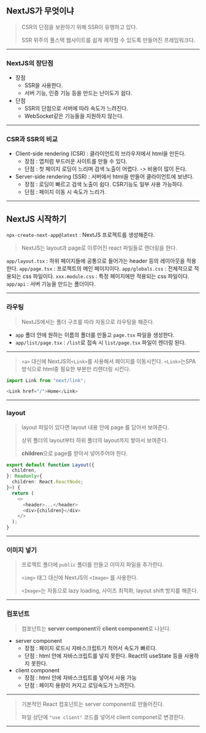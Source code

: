 
## NextJS가 무엇이냐

> CSR의 단점을 보완하기 위해  SSR이 유행하고 있다.
> 
> SSR 위주의 풀스택 웹사이트를 쉽게 제작할 수 있도록 만들어진 프레임워크다.

---

### NextJS의 장단점
- 장점
	- SSR을 사용한다.
	- 서버 기능, 인증 기능 등을 만드는 난이도가 쉽다.
- 단점
	- SSR의 단점으로 서버에 따라 속도가 느려진다.
	- WebSocket같은 기능들을 지원하지 않는다.

---

### CSR과 SSR의 비교

- Client-side rendering (CSR) : 클라이언트의 브라우저에서 html을 만든다.
	- 장점 : 앱처럼 부드러운 사이트를 만들 수 있다.
	- 단점 : 첫 페이지 로딩이 느리며 검색 노출이 어렵다. -> 비용이 많이 든다.
- Server-side rendering (SSR) : 서버에서 html을 만들어 클라이언트에 보낸다.
	- 장점 : 로딩이 빠르고 검색 노출이 쉽다. CSR기능도 일부 사용 가능하다.
	- 단점 : 페이지 이동 시 속도가 느리가.

---

## NextJS 시작하기

`npx-create-next-app@latest` : NextJS 프로젝트를 생성해준다.

> NextJS는 layout과 page로 이루어진 react 파일들로 렌더링을 한다.

`app/layout.tsx` : 하위 페이지들에 공통으로 들어가는 header 등의 레이아웃을 적용한다.
`app/page.tsx` : 프로젝트의 메인 페이지이다.
`app/globals.css` : 전체적으로 적용되는 css 파일이다.
`xxx.module.css` : 특정 페이지에만 적용되는 css 파일이다.
`app/api` : 서버 기능을 만드는 폴더이다.

---

### 라우팅

> NextJS에서는 폴더 구조를 따라 자동으로 라우팅을 해준다.

- `app` 폴더 안에 원하는 이름의 폴더를 만들고 `page.tsx` 파일을 생성한다.
- `app/list/page.tsx` : `/list`로 접속 시 `list/page.tsx` 파일이 렌더링 된다.

---

> `<a>` 대신에 NextJS의`<Link>`를 사용해서 페이지를 이동시킨다.
> `<Link>`는SPA 방식으로 html중 필요한 부분만 리렌더링 시킨다.

```typescript
import Link from "next/link";

<Link href="/">Home</Link>
```

---

### layout

> layout 파일이 있다면 layout 내용 안에 page 를 담아서 보여준다.
> 
> 상위 폴더의 layout부터 하위 폴더의 layout까지 쌓아서 보여준다.
> 
> **children**으로 page를 받아서 넣어주어야 한다.

```typescript
export default function Layout({
  children,
}: Readonly<{
  children: React.ReactNode;
}>) {
  return (
    <>
      <header>...</header>
      <div>{children}</div>
    </>
  );
}
```

---

### 이미지 넣기

> 프로젝트 폴더에 `public` 폴더를 만들고 이미지 파일을 추가한다.
> 
> `<img>` 태그 대신에 NextJS의 `<Image>` 를 사용한다.
> 
> `<Image>`는 자동으로 lazy loading, 사이즈 최적화, layout shift 방지를 해준다.

---

### 컴포넌트

> 컴포넌트는 **server component**와 **client component**로 나뉜다.

- server component
	- 장점 : 페이지 로드시 자바스크립트가 적어서 속도가 빠르다.
	- 단점 : html 안에 자바스크립트를 넣지 못한다. React의 useState 등을 사용하지 못한다.
- client component
	- 장점 : html 안에 자바스크립트를 넣어서 사용 가능
	- 단점 : 페이지 용량이 커지고 로딩속도가 느려진다.

--- 

> 기본적인 React 컴포넌트는 server component로 만들어진다.
> 
> 파일 상단에 `"use client"` 코드를 넣어서 client componet로 변경한다.

---